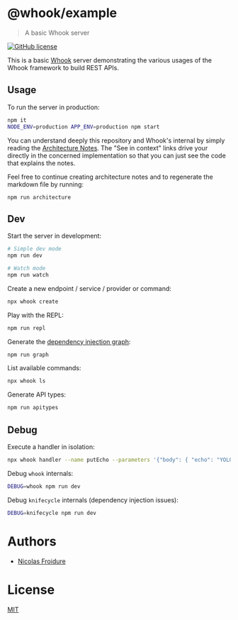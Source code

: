 [//]: # ( )
[//]: # (This file is automatically generated by a `metapak`)
[//]: # (module. Do not change it  except between the)
[//]: # (`content:start/end` flags, your changes would)
[//]: # (be overridden.)
[//]: # ( )
# @whook/example
> A basic Whook server

[![GitHub license](https://img.shields.io/badge/license-MIT-blue.svg)](https://github.com/nfroidure/whook/blob/main/packages/whook-example/LICENSE)


[//]: # (::contents:start)

This is a basic [Whook](https://github.com/nfroidure/whook) server demonstrating
the various usages of the Whook framework to build REST APIs.

## Usage

To run the server in production:

```sh
npm it
NODE_ENV=production APP_ENV=production npm start
```

You can understand deeply this repository and Whook's internal by simply reading
the [Architecture Notes](./ARCHITECTURE.md). The "See in context" links drive
your directly in the concerned implementation so that you can just see the code
that explains the notes.

Feel free to continue creating architecture notes and to regenerate the markdown
file by running:

```
npm run architecture
```

## Dev

Start the server in development:

```sh
# Simple dev mode
npm run dev

# Watch mode
npm run watch
```

Create a new endpoint / service / provider or command:

```sh
npx whook create
```

Play with the REPL:

```sh
npm run repl
```

Generate the [dependency injection graph](./DEPENDENCIES.mmd.svg):

```sh
npm run graph
```

List available commands:

```sh
npx whook ls
```

Generate API types:

```sh
npm run apitypes
```

## Debug

Execute a handler in isolation:

```sh
npx whook handler --name putEcho --parameters '{"body": { "echo": "YOLO!" }}'
```

Debug `whook` internals:

```sh
DEBUG=whook npm run dev
```

Debug `knifecycle` internals (dependency injection issues):

```sh
DEBUG=knifecycle npm run dev
```

[//]: # (::contents:end)

# Authors
- [Nicolas Froidure](http://insertafter.com/en/index.html)

# License
[MIT](https://github.com/nfroidure/whook/blob/main/packages/whook-example/LICENSE)
